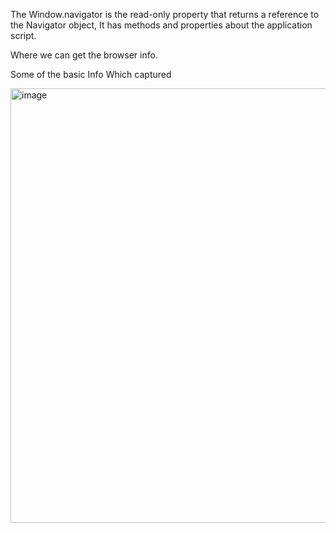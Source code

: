 The Window.navigator is the read-only property that returns a reference to the Navigator object, 
It has methods and properties about the application script.

Where we can get the browser info.

Some of the basic Info Which captured

<img width="695" alt="image" src="https://github.com/karthikeyangtk/window-navigator-web-api/assets/45766310/91a18423-f372-4e5d-8d9d-e507184b22a1">

